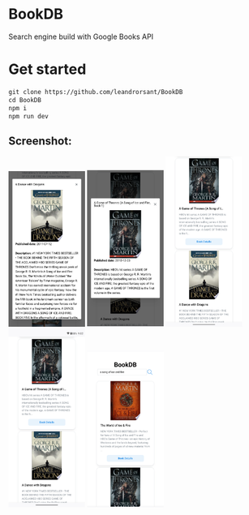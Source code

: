 # BookDB 
Search engine build with Google Books API

# Get started
```
git clone https://github.com/leandrorsant/BookDB
cd BookDB
npm i
npm run dev
```

## Screenshot:
<img src="https://raw.githubusercontent.com/leandrorsant/BookDB/master/app/components/screenshots/BookDB_screenshot1.png" width=30% height=30%>
<img src="https://raw.githubusercontent.com/leandrorsant/BookDB/master/app/components/screenshots/BookDB_screenshot2.png" width=30% height=30%>
<img src="https://raw.githubusercontent.com/leandrorsant/BookDB/master/app/components/screenshots/BookDB_screenshot3.png" width=30% height=30%>
<img src="https://raw.githubusercontent.com/leandrorsant/BookDB/master/app/components/screenshots/BookDB_screenshot4.png" width=30% height=30%>
<img src="https://raw.githubusercontent.com/leandrorsant/BookDB/master/app/components/screenshots/BookDB_screenshot5.png" width=30% height=30%>

